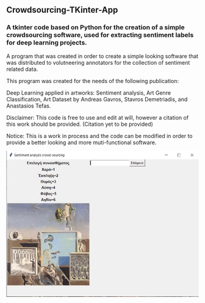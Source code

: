 ## Crowdsourcing-TKinter-App
### A tkinter code based on Python for the creation of a simple crowdsourcing software, used for extracting sentiment labels for deep learning projects.

A program that was created in order to create a simple looking software that was distributed to volutneering annotators for the collection of sentiment related data.

This program was created for the needs of the following publication:

Deep Learning applied in artworks: Sentiment analysis, Art Genre Classification, Art Dataset by Andreas Gavros, Stavros Demetriadis, and Anastasios Tefas.

Disclaimer: This code is free to use and edit at will, however a citation of this work should be provided. (Citation yet to be provided)

Notice: This is a work in process and the code can be modified in order to provide a better looking and more muti-functional software.

![This is an image](https://github.com/andreasgav/Crowdsourcing-TKinter-App/blob/main/Crowdsourcing-TKinter-App-Image.JPG)
